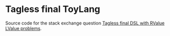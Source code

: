 # Tagless final ToyLang

Source code for the stack exchange question [Tagless final DSL with RValue LValue problems](https://stackoverflow.com/questions/57680170/tagless-final-dsl-with-rvalue-lvalue-problems).
